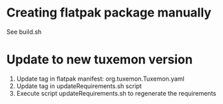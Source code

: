 # Creating flatpak package manually

See build.sh

# Update to new tuxemon version
1) Update tag in flatpak manifest: org.tuxemon.Tuxemon.yaml
2) Update tag in updateRequirements.sh script
3) Execute script updateRequirements.sh to regenerate the requirements
